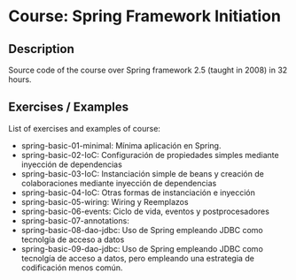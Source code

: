 # Course: Spring Framework Initiation

## Description

Source code of the course over Spring framework 2.5 (taught in 2008) in 32 hours.

## Exercises / Examples

List of exercises and examples of course:

- spring-basic-01-minimal: Mínima aplicación en Spring.
- spring-basic-02-IoC: Configuración de propiedades simples mediante inyección de dependencias
- spring-basic-03-IoC: Instanciación simple de beans y creación de colaboraciones mediante inyección de dependencias
- spring-basic-04-IoC: Otras formas de instanciación e inyección
- spring-basic-05-wiring: Wiring y Reemplazos
- spring-basic-06-events: Ciclo de vida, eventos y postprocesadores
- spring-basic-07-annotations:
- spring-basic-08-dao-jdbc: Uso de Spring empleando JDBC como tecnolgía de acceso a datos
- spring-basic-09-dao-jdbc: Uso de Spring empleando JDBC como tecnolgía de acceso a datos, pero empleando una estrategia de codificación menos común.
